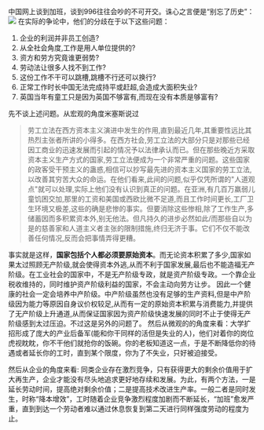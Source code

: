    
中国网上谈到加班，谈到996往往会吵的不可开交。诛心之言便是“别忘了历史”：
![](https://xiaohui-zhangjiakou.oss-cn-zhangjiakou.aliyuncs.com/image/202310061008776.png)
在实际的争论中，他们的分歧在于以下这些问题：

1. 企业的利润并非员工创造?
2. 从全社会角度,工作是用人单位提供的?
3. 资方和劳方究竟谁更弱势?
4. 劳动法让很多人找不到工作?
5. 这份工作不干可以跳槽,跳槽不行还可以换行?
6. 正常工作时长中国无法完成持平或赶超,会造成大面积失业?
7. 英国当年有童工只是因为英国不够富有,而现在没有本质是够富有?

先不谈上述问题。从宏观的角度米塞斯说过
>劳工立法在西方资本主义演进中发生的作用,直到最近几年,其重要性远比其热烈主张者所讲的小得多。在西方社会,劳工立法的大部分只是对那些已经因工商业的迅速发展而引起的情况予以法律承认而已。但在那些晚近方采取资本主义生产方式的国家,劳工立法便成为一个非常严重的问题。这些国家的政客受干预主义的蛊惑,相信可以抄写最先进的资本主义国家的劳工立法,以改善其穷苦大众的命运。在他们看来,此间的问题,似乎仅凭所谓的"人道观点"就可以处理,实际上他们没有认识到真正的问题。在亚洲,有几百万羸弱儿童饥困交加,那里的工资和美国或西欧比微不足道,而且工作时间更长,工厂卫生环境又极差,这些的确是悲惨的事实。但要消除这些惨相,除了工作生产,多储蓄因而多积累资本外,别无他法。但凡持久的进步必然如此/而那些自以为是的慈善家和人道主义者主张的限制措施,终归无济于事。它们不仅不能改善任何情况,反而会把事情弄得更糟。


事实就是这样，**国家包括个人都必须要原始资本**。而无论资本积累了多少,国家如果太过照顾无产阶级,就会使得资本外逃,从而不利于国家发展,最后也不能造福无产阶级。在工业社会的国家中，不是无产阶级专政，就是资产阶级专政。一个靠企业税收维持的，同时维护资产阶级利益的国家，不会主动向劳方让步。
因此一个健康的社会一定会培养中产阶级。中产阶级虽然也没有足够的生产资料,但是中产阶级因为能力等原因自身议价权较足,从而有一定的原始资本积累与消费能力,并提供了无产阶级上升通道,从而保证国家因为资产阶级快速发展的同时不止于使得无产阶级感到太过压迫。不过这是另外的问题了。
然后从微观的的角度来看：大学扩招形成了庞大的产业后备军(能和你干同样的活但是失业的人)，他们对着你的岗位虎视眈眈，你不干他们就抢你的饭碗。你的老板知道这一点，于是不断降低你的待遇或者延长你的工时，直到某个限度，你为了不失业，只好被迫接受。

然后从企业的角度来看: 同类企业存在激烈竞争，只有获得更大的剩余价值用于扩大再生产，企业才能没有尽头地追求更好地存续和发展。为此，有两个方法，一是延长劳动时间，提高绝对剩余价值；二是提高技术改进生产率。一般二者是同时发生，时称“降本增效”，工时随着企业竞争激烈程度加剧而不断延长，“加班”愈发严重，直到到达一个劳动者难以通过休息恢复到第二天进行同样强度劳动的程度为止。